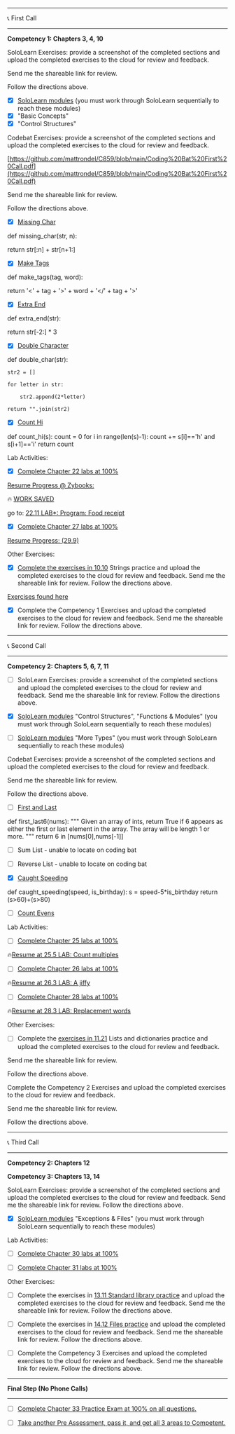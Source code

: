 -----------------------------------------------------------------------------------------------

📞 First Call 

-----------------------------------------------------------------------------------------------

**Competency 1:  Chapters 3, 4, 10**

SoloLearn Exercises:  provide a screenshot of the completed sections and upload the completed exercises to the cloud for review and feedback.  

Send me the shareable link for review.  

Follow the directions above.

- [x] [SoloLearn modules](https://www.sololearn.com/en/learn/courses/le-python)  (you must work through SoloLearn sequentially to reach these modules)
- [x] "Basic Concepts"
- [x] "Control Structures"

Codebat Exercises:  provide a screenshot of the completed sections and upload the completed exercises to the cloud for review and feedback.  

[https://github.com/mattrondel/C859/blob/main/Coding%20Bat%20First%20Call.pdf](https://github.com/mattrondel/C859/blob/main/Coding%20Bat%20First%20Call.pdf)

Send me the shareable link for review.  

Follow the directions above.

- [x] [Missing Char](https://codingbat.com/python/Warmup-1)

def missing_char(str, n):

  return str[:n] + str[n+1:]

- [x] [Make Tags](https://codingbat.com/python/String-1)
      
def make_tags(tag, word):

  return '<' + tag + '>' + word + '</' + tag + '>'

- [x] [Extra End](https://codingbat.com/python/String-1)

def extra_end(str):

  return str[-2:] * 3
      
- [x] [Double Character](https://codingbat.com/python/String-2)

def double_char(str):
 
    str2 = []

    for letter in str:

        str2.append(2*letter)
        
    return "".join(str2)

- [x] [Count Hi](https://codingbat.com/python/String-2)

def count_hi(s):
    count = 0
    for i in range(len(s)-1):
        count += s[i]=='h' and s[i+1]=='i'
    return count

Lab Activities:

- [X] [Complete Chapter 22 labs at 100%](https://learn.zybooks.com/zybook/WGUC859v4/chapter/22/section/1)

[Resume Progress @ Zybooks:](https://learn.zybooks.com/zybook/WGUC859v4/chapter/22/section/10)

🔥 [WORK SAVED](https://github.com/mattrondel/C859/blob/main/Zybooks_stumpers.py)


go to: [22.11 LAB*: Program: Food receipt](https://learn.zybooks.com/zybook/WGUC859v4/chapter/22/section/11)

- [X] [Complete Chapter 27 labs at 100%](https://learn.zybooks.com/zybook/WGUC859v4/chapter/27/section/1)

[Resume Progress: (29.9)](https://learn.zybooks.com/zybook/WGUC859v4/chapter/27/section/9)

Other Exercises:

- [X] [Complete the exercises in 10.10](https://learn.zybooks.com/zybook/WGUC859v4/chapter/10/section/10) Strings practice and upload the completed exercises to the cloud for review and feedback.  Send me the shareable link for review.  Follow the directions above.

[Exercises found here](https://github.com/mattrondel/C859/blob/main/Exercises_in_10.10.py)

- [X] Complete the Competency 1 Exercises and upload the completed exercises to the cloud for review and feedback. Send me the shareable link for review.  Follow the directions above.

-----------------------------------------------------------------------------------------------

📞 Second Call

-----------------------------------------------------------------------------------------------

**Competency 2: Chapters 5, 6, 7, 11**

- [ ] SoloLearn Exercises: provide a screenshot of the completed sections and upload the completed exercises to the cloud for review and feedback.  Send me the shareable link for review.  Follow the directions above.

- [x] [SoloLearn modules](https://www.sololearn.com/en/learn/courses/le-python) "Control Structures", "Functions & Modules" (you must work through SoloLearn sequentially to reach these modules)

- [ ] [SoloLearn modules](https://www.sololearn.com/en/learn/courses/le-python) "More Types" (you must work through SoloLearn sequentially to reach these modules)

 
Codebat Exercises:  provide a screenshot of the completed sections and upload the completed exercises to the cloud for review and feedback.  

Send me the shareable link for review.  

Follow the directions above.

- [ ] [First and Last](https://codingbat.com/python/List-1)

def first_last6(nums):
  """
  Given an array of ints, return True if 6 appears as either the first or last
  element in the array. The array will be length 1 or more.
  """
  return 6 in [nums[0],nums[-1]]

- [ ] Sum List - unable to locate on coding bat

- [ ] Reverse List - unable to locate on coding bat

- [X] [Caught Speeding](https://codingbat.com/python/Logic-1)

def caught_speeding(speed, is_birthday):
    s = speed-5*is_birthday
    return (s>60)+(s>80)

- [ ] [Count Evens](https://codingbat.com/python/List-2)

Lab Activities:

- [ ] [Complete Chapter 25 labs at 100%](https://learn.zybooks.com/zybook/WGUC859v4/chapter/25/section/1)

🔥[Resume at 25.5 LAB: Count multiples](https://learn.zybooks.com/zybook/WGUC859v4/chapter/25/section/5)


- [ ] [Complete Chapter 26 labs at 100%](https://learn.zybooks.com/zybook/WGUC859v4/chapter/26/section/1)

🔥[Resume at 26.3 LAB: A jiffy](https://learn.zybooks.com/zybook/WGUC859v4/chapter/26/section/3)

- [ ] [Complete Chapter 28 labs at 100%](https://learn.zybooks.com/zybook/WGUC859v4/chapter/28/section/1)

🔥[Resume at 28.3 LAB: Replacement words](https://learn.zybooks.com/zybook/WGUC859v4/chapter/28/section/3)

Other Exercises:

- [ ] Complete the [exercises in 11.21](https://learn.zybooks.com/zybook/WGUC859v4/chapter/11/section/21) Lists and dictionaries practice and upload the completed exercises to the cloud for review and feedback.  

Send me the shareable link for review.  

Follow the directions above.

Complete the Competency 2 Exercises and upload the completed exercises to the cloud for review and feedback.  

Send me the shareable link for review.  

Follow the directions above.

-----------------------------------------------------------------------------------------------

📞 Third Call

-----------------------------------------------------------------------------------------------

**Competency 2: Chapters 12**

**Competency 3: Chapters 13, 14**

SoloLearn Exercises: provide a screenshot of the completed sections and upload the completed exercises to the cloud for review and feedback.  Send me the shareable link for review.  Follow the directions above.

- [x] [SoloLearn modules](https://www.sololearn.com/en/learn/courses/le-python) "Exceptions & Files" (you must work through SoloLearn sequentially to reach these modules)

Lab Activities:

- [ ] [Complete Chapter 30 labs at 100%](https://learn.zybooks.com/zybook/WGUC859v4/chapter/30/section/1)

- [ ] [Complete Chapter 31 labs at 100%](https://learn.zybooks.com/zybook/WGUC859v4/chapter/31/section/1)

Other Exercises:

- [ ] Complete the exercises in [13.11 Standard library practice](https://learn.zybooks.com/zybook/WGUC859v4/chapter/13/section/11) and upload the completed exercises to the cloud for review and feedback.  Send me the shareable link for review.  Follow the directions above.

- [ ] Complete the exercises in [14.12 Files practice](https://learn.zybooks.com/zybook/WGUC859v4/chapter/14/section/12) and upload the completed exercises to the cloud for review and feedback.  Send me the shareable link for review.  Follow the directions above.

- [ ] Complete the Competency 3 Exercises and upload the completed exercises to the cloud for review and feedback.  Send me the shareable link for review.  Follow the directions above.
 
-----------------------------------------------------------------------------------------------

**Final Step (No Phone Calls)**

-----------------------------------------------------------------------------------------------

- [ ] [Complete Chapter 33 Practice Exam at 100% on all questions.](https://learn.zybooks.com/zybook/WGUC859v4/chapter/33/section/1)

- [ ] [Take another Pre Assessment, pass it, and get all 3 areas to Competent.](https://vsa2.wgu.edu/vendor/assessment/launch/PJTV)
